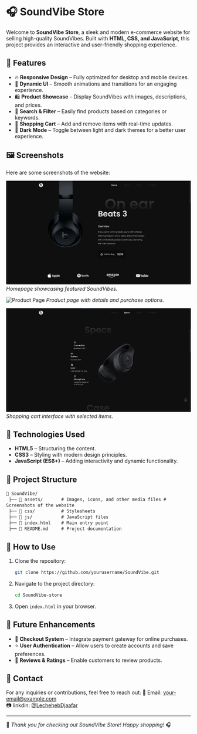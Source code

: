 # 🎧 SoundVibe Store

Welcome to **SoundVibe Store**, a sleek and modern e-commerce website for selling high-quality SoundVibes. Built with **HTML, CSS, and JavaScript**, this project provides an interactive and user-friendly shopping experience.

## 🌟 Features

- 🔥 **Responsive Design** – Fully optimized for desktop and mobile devices.
- 🎵 **Dynamic UI** – Smooth animations and transitions for an engaging experience.
- 🛍️ **Product Showcase** – Display SoundVibes with images, descriptions, and prices.
- 🔎 **Search & Filter** – Easily find products based on categories or keywords.
- 🛒 **Shopping Cart** – Add and remove items with real-time updates.
- 🌙 **Dark Mode** – Toggle between light and dark themes for a better user experience.

## 🖼️ Screenshots

Here are some screenshots of the website:

![Homepage](assets\img\img1.png)
*Homepage showcasing featured SoundVibes.*

![Product Page](assets\img\2.png)
*Product page with details and purchase options.*

![Shopping Cart](assets\img\img3.png)
*Shopping cart interface with selected items.*

## 🚀 Technologies Used

- **HTML5** – Structuring the content.
- **CSS3** – Styling with modern design principles.
- **JavaScript (ES6+)** – Adding interactivity and dynamic functionality.

## 📂 Project Structure

```
📁 SoundVibe/
 ├── 📂 assets/       # Images, icons, and other media files # Screenshots of the website
 ├── 📂 css/          # Stylesheets
 ├── 📂 js/           # JavaScript files
 ├── 📜 index.html    # Main entry point
 ├── 📜 README.md     # Project documentation
```

## 🎯 How to Use

1. Clone the repository:
   ```bash
   git clone https://github.com/yourusername/SoundVibe.git
   ```
2. Navigate to the project directory:
   ```bash
   cd SoundVibe-store
   ```
3. Open `index.html` in your browser.

## 📌 Future Enhancements

- 🛒 **Checkout System** – Integrate payment gateway for online purchases.
- ⭐ **User Authentication** – Allow users to create accounts and save preferences.
- 📢 **Reviews & Ratings** – Enable customers to review products.

## 📧 Contact

For any inquiries or contributions, feel free to reach out:
📩 Email: your-email@example.com  
📷 linkdin: [@LechehebDjaafar](https://www.linkedin.com/in/lecheheb-djaafar-226594348/)

---

💙 *Thank you for checking out SoundVibe Store! Happy shopping!* 🎧
